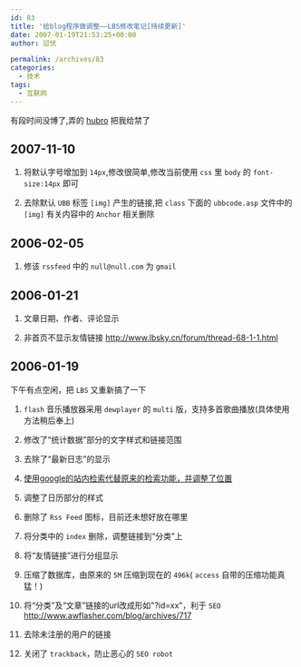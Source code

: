 ```yaml
---
id: 83
title: '给blog程序做调整——LBS修改笔记[持续更新]'
date: 2007-01-19T21:53:25+00:00
author: 愆伏

permalink: /archives/83
categories:
  - 技术
tags:
  - 互联网
---
```

有段时间没博了,弄的 [hubro](http://feed.hubro.net/) 把我给禁了
  
## 2007-11-10
  
1. 将默认字号增加到 `14px`,修改很简单,修改当前使用 `css` 里 `body` 的 `font-size:14px` 即可
  
2. 去除默认 `UBB` 标签 `[img]` 产生的链接,把 `class` 下面的 `ubbcode.asp` 文件中的 `[img]` 有关内容中的 `Anchor` 相关删除

## 2006-02-05
  
1. 修该 `rssfeed` 中的 `null@null.com` 为 `gmail`

## 2006-01-21
  
1. 文章日期、作者、评论显示
  
2. 非首页不显示友情链接  <http://www.lbsky.cn/forum/thread-68-1-1.html>

## 2006-01-19
  
下午有点空闲，把 `LBS` 又重新搞了一下
  
1. `flash` 音乐播放器采用 `dewplayer` 的 `multi` 版，支持多首歌曲播放(具体使用方法稍后奉上)
  
2. 修改了“统计数据”部分的文字样式和链接范围

3. 去除了“最新日志”的显示
  
4. [使用google的站内检索代替原来的检索功能，并调整了位置](/archives/87) 
  
5. 调整了日历部分的样式
  
6. 删除了 `Rss Feed` 图标，目前还未想好放在哪里
  
7. 将分类中的 `index` 删除，调整链接到“分类”上
  
8. 将“友情链接”进行分组显示
  
9. 压缩了数据库，由原来的 `5M` 压缩到现在的 `496k`( `access` 自带的压缩功能真猛！)
  
10. 将“分类”及“文章”链接的url改成形如"?id=xx"，利于 `SEO` <http://www.awflasher.com/blog/archives/717>
  
11. 去除未注册的用户的链接
  
12. 关闭了 `trackback`，防止恶心的 `SEO robot`